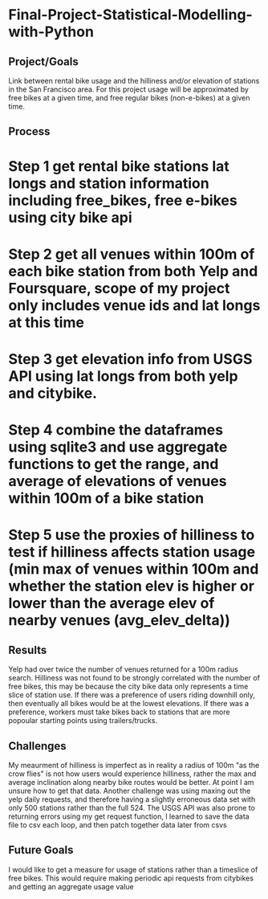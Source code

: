 # Final-Project-Statistical-Modelling-with-Python

## Project/Goals
Link between rental bike usage and the hilliness and/or elevation of stations in the San Francisco area. For this project usage will be approximated by free bikes at a given time, and free regular bikes (non-e-bikes) at a given time. 

## Process
# Step 1 get rental bike stations lat longs and station information including free_bikes, free e-bikes using city bike api
# Step 2 get all venues  within 100m of each bike station from both Yelp and Foursquare, scope of my project only includes venue ids and lat longs at this time
# Step 3  get elevation info from USGS API using lat longs from both yelp and citybike.
# Step 4 combine the dataframes using sqlite3 and use aggregate functions to get the range, and average of elevations of venues within  100m of a bike station
# Step 5 use the proxies of hilliness to test if hilliness affects station usage (min max of venues within 100m and whether the station elev is higher or lower than the average elev of nearby venues (avg_elev_delta)) 


## Results
Yelp had over twice the number of venues returned for a 100m radius search. Hilliness was not found to be strongly correlated with the number of free bikes, this may be because the city bike data only represents a time slice of station use. If there was a preference of users riding downhill only, then eventually all bikes would be at the lowest elevations. If there was a preference, workers must take bikes back to stations that are more popoular starting points using trailers/trucks.

## Challenges 
My meaurment of hilliness is imperfect  as in reality a radius of 100m "as the crow flies" is not how users would experience hilliness, rather the max and average inclination along nearby bike routes would be better. At point I am unsure how to get that data. Another challenge was using maxing out the yelp daily requests, and therefore having a slightly erroneous data set with only 500 stations rather than the full 524. The USGS API was also prone to returning errors using my get request function, I learned to save the data file to csv each loop, and then patch together data later from csvs 

## Future Goals
I would like to get a measure for usage of stations rather than a timeslice of free bikes. This would require making periodic api requests from citybikes and getting an aggregate usage value
